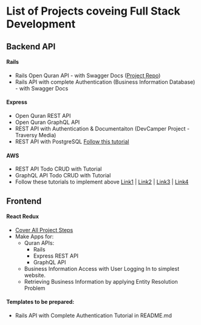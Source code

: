 # List of Projects coveing Full Stack Development

## Backend API

#### Rails
- Rails Open Quran API - with Swagger Docs ([Project Repo](https://github.com/RaoAkif/QuranAPI_Rails))
- Rails API with complete Authentication (Business Information Database) - with Swagger Docs

#### Express
- Open Quran REST API
- Open Quran GraphQL API
- REST API with Authentication & Documentaiton (DevCamper Project - Traversy Media)
- REST API with PostgreSQL [Follow this tutorial](https://www.youtube.com/playlist?list=PLillGF-RfqbaEmlPcX5e_ejaK7Y5MydkW)

#### AWS
- REST API Todo CRUD with Tutorial
- GraphQL API Todo CRUD with Tutorial
- Follow these tutorials to implement above  [Link1](https://www.youtube.com/watch?v=7YgZC0tZJ8A) | [Link2](https://www.youtube.com/watch?v=enYadeUMP0E) | [Link3](https://www.youtube.com/watch?v=_j8_oiY4GRk) | [Link4](https://www.youtube.com/watch?v=UnV_YDz_IIE)


## Frontend

#### React Redux
- [Cover All Project Steps](https://www.youtube.com/playlist?list=PL0Zuz27SZ-6M1J5I1w2-uZx36Qp6qhjKo)
- Make Apps for:
  - Quran APIs: 
    - Rails 
    - Express REST API 
    - GraphQL API
  - Business Information Access with User Logging In to simplest website. 
  - Retrieving Business Information by applying Entity Resolution Problem 

#### Templates to be prepared:
- Rails API with Complete Authentication Tutorial in README.md
